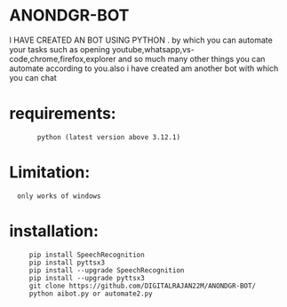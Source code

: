 # ANONDGR-BOT
I HAVE CREATED AN BOT USING PYTHON . by which you can automate your tasks such as opening youtube,whatsapp,vs-code,chrome,firefox,explorer and so much many other things you can automate according to you.also i have created am another bot with which you can chat 


   
#   requirements:
           python (latest version above 3.12.1)
# Limitation:
      only works of windows 
#   installation:
         pip install SpeechRecognition
         pip install pyttsx3
         pip install --upgrade SpeechRecognition
         pip install --upgrade pyttsx3
         git clone https://github.com/DIGITALRAJAN22M/ANONDGR-BOT/
         python aibot.py or automate2.py
